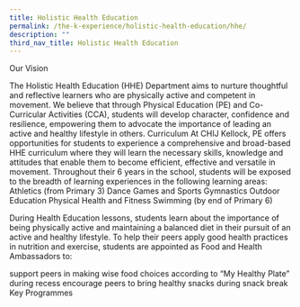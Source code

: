 ```yaml
---
title: Holistic Health Education
permalink: /the-k-experience/holistic-health-education/hhe/
description: ""
third_nav_title: Holistic Health Education
---
```

Our Vision

The Holistic Health Education (HHE) Department aims to nurture thoughtful and reflective learners who are physically active and competent in movement. We believe that through Physical Education (PE) and Co-Curricular Activities (CCA), students will develop character, confidence and resilience, empowering them to advocate the importance of leading an active and healthy lifestyle in others.
Curriculum
At CHIJ Kellock, PE offers opportunities for students to experience a comprehensive and broad-based HHE curriculum where they will learn the necessary skills, knowledge and attitudes that enable them to become efficient, effective and versatile in movement. 
Throughout their 6 years in the school, students will be exposed to the breadth of learning experiences in the following learning areas:
Athletics (from Primary 3)
Dance
Games and Sports
Gymnastics
Outdoor Education
Physical Health and Fitness
Swimming (by end of Primary 6)


During Health Education lessons, students learn about the importance of being physically active and maintaining a balanced diet in their pursuit of an active and healthy lifestyle. To help their peers apply good health practices in nutrition and exercise, students are appointed as Food and Health Ambassadors to:


support peers in making wise food choices according to “My Healthy Plate” during recess
encourage peers to bring healthy snacks during snack break 
Key Programmes
